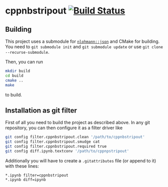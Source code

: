 # cppnbstripout [![Build Status](https://travis-ci.com/paulgessinger/cppnbstripout.svg?branch=master)](https://travis-ci.com/paulgessinger/cppnbstripout)

## Building
This project uses a submodule for [`nlohmann::json`](https://github.com/nlohmann/json) and CMake for building.
You need to `git submodule init` and `git submodule update` or use `git clone --recurse-submodule`.

Then, you can run 

```bash
mkdir build 
cd build
cmake .. 
make
```

to build. 

## Installation as git filter
First of all you need to build the project as described above.
In any git repository, you can then configure it as a filter driver like


```bash
git config filter.cppnbstripout.clean '/path/to/cppnbstripout'
git config filter.cppnbstripout.smudge cat
git config filter.cppnbstripout.required true
git config diff.ipynb.textconv '/path/to/cppnpstripout'
```

Additionally you will have to create a `.gitattributes` file (or append to it) with these lines:
```
*.ipynb filter=cppnbstripout
*.ipynb diff=ipynb
```


